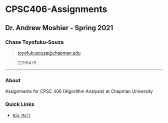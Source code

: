# CPSC406-Assignments
## Dr. Andrew Moshier - Spring 2021
### Chase Toyofuku-Souza

> toyofukusouza@chapman.edu

> 2296478
----
### About
Assignments for CPSC 406 (Algorithm Analysis) at Chapman University

### Quick Links
- [`Big Mult`](bigMult/bigMult.c)
